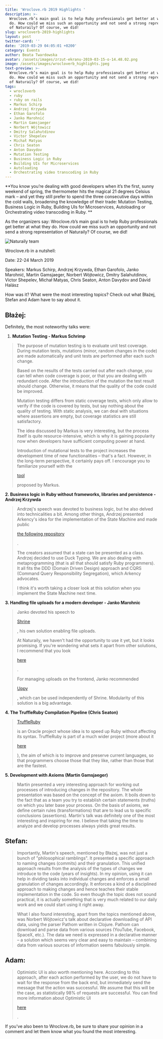 ```yaml
---
title: 'Wroclove.rb 2019 Highlights '
description: >-
  Wroclove.rb’s main goal is to help Ruby professionals get better at what they
  do. How could we miss such an opportunity and not send a strong representation
  of Naturaily? Of course, we did!
slug: wrocloverb-2019-highlights
layout: post
twitter-card: ''
date: '2019-03-29 04:05:01 +0200'
category: Events
author: Beata Twardowska
avatar: /assets/images/zrzut-ekranu-2019-03-15-o-14.48.02.png
image: /assets/images/wrocloverb_highlights.jpeg
text-preview: >-
  Wroclove.rb’s main goal is to help Ruby professionals get better at what they
  do. How could we miss such an opportunity and not send a strong representation
  of Naturaily? Of course, we did!
tags:
  - wrocloverb
  - ruby
  - ruby on rails
  - Markus Schirp
  - Andrzej Krzywda
  - Ethan Garofolo
  - Janko Marohnić
  - Martin Gamsjaeger
  - Norbert Wójtowicz
  - Dmitry Salahutdinov
  - Victor Shepelev
  - Michał Matyas
  - Chris Seaton
  - Anton Davydov
  - Mutation Testing
  - Business Logic in Ruby
  - Building UIs for Microservices
  - Autoloading
  - Orchestrating video transcoding in Ruby
---
```

**You know you’re dealing with good developers when it’s the first, sunny weekend of spring, the thermometer hits the magical 21 degrees Celsius mark – and yet they still prefer to spend the three consecutive days within the cold walls, broadening the knowledge of their trade: Mutation Testing, Business Logic in Ruby, Building UIs for Microservices, Autoloading or Orchestrating video transcoding in Ruby. **

As the organizers say: Wroclove.rb’s main goal is to help Ruby professionals get better at what they do. How could we miss such an opportunity and not send a strong representation of Naturaily? Of course, we did!

![Naturaily team](/assets/images/image-from-ios-34-.jpg)

Wroclove.rb in a nutshell:

Date: 22-24 March 2019

Speakers: Markus Schirp, Andrzej Krzywda, Ethan Garofolo, Janko Marohnić, Martin Gamsjaeger, Norbert Wójtowicz, Dmitry Salahutdinov, Victor Shepelev, Michał Matyas, Chris Seaton, Anton Davydov and Dávid Halász

How was it? What were the most interesting topics? Check out what Błażej, Stefan and Adam have to say about it.



## Błażej:  

Definitely, the most noteworthy talks were:

1. **Mutation Testing - Markus Schrimp**

> The purpose of mutation testing is to evaluate unit test coverage. During mutation tests, mutations (minor, random changes in the code) are made automatically and unit tests are performed after each such change. 
>
> Based on the results of the tests carried out after each change, you can tell when code coverage is poor, or that you are dealing with redundant code. After the introduction of the mutation the test result should change. Otherwise, it means that the quality of the code could be improved.
>
> Mutation testing differs from static coverage tests, which only allow to verify if the code is covered by tests, but say nothing about the quality of testing. With static analysis, we can deal with situations where assertions are empty, but coverage statistics are still satisfactory. 
>
> The idea discussed by Markus is very interesting, but the process itself is quite resource-intensive, which is why it is gaining popularity now when developers have sufficient computing power at hand. 
>
> Introduction of mutational tests to the project increases the development time of new functionalities – that's a fact. However, in the long-term perspective, it certainly pays off. I encourage you to familiarize yourself with the 
>
> [tool](https://github.com/mbj/mutant)
>
>  proposed by Markus.

**2. Business logic in Ruby without frameworks, libraries and persistence - Andrzej Krzywda**

> Andrzej's speech was devoted to business logic, but he also delved into technicalities a bit. Among other things, Andrzej presented Arkency's idea for the implementation of the State Machine and made public 
>
> [the following repository](https://github.com/arkency/aggregates)
>
> . 
>
> The creators assumed that a state can be presented as a class. Andrzej decided to use Duck Typing. We are also dealing with metaprogramming (that is all that should satisfy Ruby programmers). It all fits the DDD (Domain Driven Design) approach and CQRS (Command Query Responsibility Segregation), which Arkency advocates. 
>
> I think it's worth taking a closer look at this solution when you implement the State Machine next time.

**3. Handling file uploads for a modern developer - Janko Marohnic**

> Janko devoted his speech to 
>
> [Shrine](https://github.com/shrinerb/shrine)
>
> , his own solution enabling file uploads.
>
> At Naturaily, we haven't had the opportunity to use it yet, but it looks promising. If you're wondering what sets it apart from other solutions, I recommend that you look 
>
> [here](https://github.com/shrinerb/shrine/blob/v2.16.0/doc/advantages.md#readme)
>
> .
>
> For managing uploads on the frontend, Janko recommended 
>
> [Uppy](https://uppy.io/)
>
> , which can be used independently of Shrine. Modularity of this solution is a big advantage.

**4. The TruffleRuby Compilation Pipeline (Chris Seaton)**

>
>
> [TruffleRuby](https://github.com/oracle/truffleruby)
>
>  is an Oracle project whose idea is to speed up Ruby without affecting its syntax. TruffleRuby is part of a much wider project (more about it 
>
> [here](https://www.graalvm.org/)
>
> ), the aim of which is to improve and preserve current languages, so that programmers choose those that they like, rather than those that are the fastest. 

**5. Development with Axioms (Martin Gamsjaeger)**

> Martin presented a very interesting approach for working out processes of introducing changes in the repository. The whole presentation was based on the concept of the axiom. It boils down to the fact that as a team you try to establish certain statements (truths) on which you later base your process. On the basis of axioms, we define certain rules (transformations) that are to lead us to specific conclusions (assertions). Martin's talk was definitely one of the most interesting and inspiring for me. I believe that taking the time to analyze and develop processes always yields great results.



## Stefan:

> Importantly, Martin's speech, mentioned by Błażej, was not just a bunch of "philosophical ramblings". It presented a specific approach to naming changes (commits) and their granulation. This unified approach results from the analysis of the types of changes we introduce to the code (years of insights). In my opinion, using it can help in dividing tasks into individual changes and enforces a small granulation of changes accordingly. It enforces a kind of a disciplined approach to making changes and hence teaches their stable implementation in the code. So even though the topic does not sound practical, it is actually something that is very much related to our daily work and we could start using it right away.
>
> What I also found interesting, apart from the topics mentioned above, was Norbert Wójtowicz's talk about declarative downloading of API data, using the parser Pathom written in Clojure. Pathom can download and parse data from various sources (YouTube, Facebook, SpaceX, etc.). The data we need is expressed in a declarative manner –  a solution which seems very clear and easy to maintain – combining data from various sources of information seems fabulously simple.



## Adam:

> Optimistic UI is also worth mentioning here. According to this approach, after each action performed by the user, we do not have to wait for the response from the back end, but immediately send the message that the action was successful. We assume that this will be the case, as statistically 98% of requests are successful. You can find more information about Optimistic UI 
>
> [here](https://uxplanet.org/optimistic-1000-34d9eefe4c05)
>
> .



If you've also been to Wroclove.rb, be sure to share your opinion in a comment and let them know what you found the most interesting. 









##
